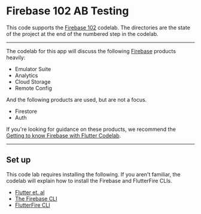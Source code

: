 # Firebase 102 AB Testing

This code supports the [Firebase 102](todo) codelab. The directories are the state of the project at the end of the numbered step in the codelab.

--- 

The codelab for this app will discuss the following [Firebase](https://firebase.google.com) products heavily:

- Emulator Suite
- Analytics
- Cloud Storage
- Remote Config

And the following products are used, but are not a focus. 

- Firestore
- Auth

If you're looking for guidance on these products, we recommend the [Getting to know Firebase with Flutter Codelab](https://github.com/flutter/codelabs/tree/main/firebase-get-to-know-flutter).

---

## Set up

This code lab requires installing the following. If you aren't familiar, the codelab will explain how to install the Firebase and FlutterFire CLIs. 

- [Flutter et. al](https://docs.flutter.dev/get-started/install)
- [The Firebase CLI](https://firebase.google.com/docs/cli)
- [FlutterFire CLI](https://firebase.flutter.dev/docs/cli/)

